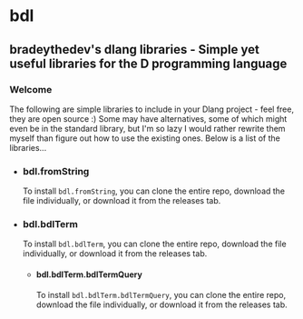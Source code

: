 # bdl
## bradeythedev's dlang libraries - Simple yet useful libraries for the D programming language

### Welcome
The following are simple libraries to include in your Dlang project - feel free, they are open source :)
Some may have alternatives, some of which might even be in the standard library, but I'm so lazy I would rather rewrite them myself than figure out how to use the existing ones.
Below is a list of the libraries...

- ### bdl.fromString
    To install ```bdl.fromString```, you can clone the entire repo, download the file individually, or download it from the releases tab.

- ### bdl.bdlTerm
    To install ```bdl.bdlTerm```, you can clone the entire repo, download the file individually, or download it from the releases tab.
    - #### bdl.bdlTerm.bdlTermQuery
        To install ```bdl.bdlTerm.bdlTermQuery```, you can clone the entire repo, download the file individually, or download it from the releases tab.

